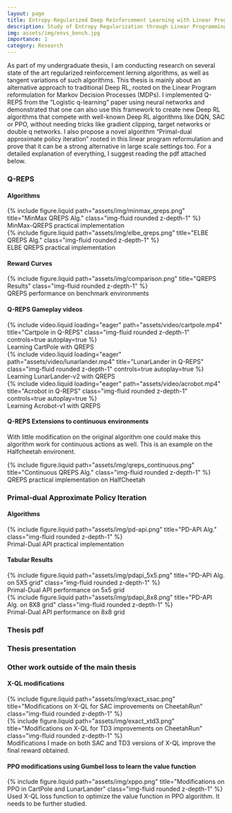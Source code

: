 ```yaml
---
layout: page
title: Entropy-Regularized Deep Reinforcement Learning with Linear Programming
description: Study of Entropy Regularization through Linear Programming formulations and its feasibility in large scale settings
img: assets/img/envs_bench.jpg
importance: 1
category: Research
---
```


As part of my undergraduate thesis, I am conducting research on several state of the art regularized reinforcement lerning algorithms, as well as tangent variations of such algorithms. This thesis is mainly about an alternative approach to traditional Deep RL, rooted on the Linear Program reformulation for Markov Decision Processes (MDPs). I implemented Q-REPS from the “Logistic q-learning” paper using neural networks and demonstrated that one can also use this framework to create new Deep RL algorithms that compete with well-known Deep RL algorithms like DQN, SAC or PPO, without needing tricks like gradient clipping, target networks or double q networks. I also propose a novel algorithm “Primal-dual approximate policy iteration” rooted in this linear program reformulation and prove that it can be a strong alternative in large scale settings too. For a detailed explanation of everything, I suggest reading the pdf attached below.

### Q-REPS
#### Algorithms
<div class="row justify-content-sm-center">
    <div class="col-sm-6 mt-3 mt-md-0">
        {% include figure.liquid path="assets/img/minmax_qreps.png" title="MinMax QREPS Alg." class="img-fluid rounded z-depth-1" %}
        <div class="caption">
            MinMax-QREPS practical implementation
        </div>
    </div>
    <div class="col-sm-6 mt-3 mt-md-0">
        {% include figure.liquid path="assets/img/elbe_qreps.png" title="ELBE QREPS Alg." class="img-fluid rounded z-depth-1" %}
        <div class="caption">
            ELBE QREPS practical implementation
        </div>
    </div>
</div>



#### Reward Curves
<div class="row justify-content-sm-center">
    <div class="col-sm-10 mt-3 mt-md-0">
        {% include figure.liquid path="assets/img/comparison.png" title="QREPS Results" class="img-fluid rounded z-depth-1" %}
    </div>

</div>
<div class="caption">
    QREPS performance on benchmark environments
</div>

#### Q-REPS Gameplay videos
<div class="row">
    <div class="col-sm-4 mt-3 mt-md-0">
        {% include video.liquid loading="eager" path="assets/video/cartpole.mp4" title="Cartpole in Q-REPS" class="img-fluid rounded z-depth-1" controls=true autoplay=true %}
        <div class="caption">
            Learning CartPole with QREPS
        </div>
    </div>
    <div class="col-sm-4 mt-3 mt-md-0">
        {% include video.liquid loading="eager" path="assets/video/lunarlander.mp4" title="LunarLander in Q-REPS" class="img-fluid rounded z-depth-1" controls=true autoplay=true %}
        <div class="caption">
            Learning LunarLander-v2 with QREPS
        </div>
    </div>
    <div class="col-sm-4 mt-3 mt-md-0">
        {% include video.liquid loading="eager" path="assets/video/acrobot.mp4" title="Acrobot in Q-REPS" class="img-fluid rounded z-depth-1" controls=true autoplay=true %}
        <div class="caption">
            Learning Acrobot-v1 with QREPS
        </div>
    </div>
</div>


#### Q-REPS Extensions to continuous environments
With little modification on the original algorithm one could make this algorithm work for continuous actions as well. This is an example on the Halfcheetah environent.

<div class="row justify-content-sm-center">
    <div class="col-sm-8 mt-3 mt-md-0">
        {% include figure.liquid path="assets/img/qreps_continuous.png" title="Continuous QREPS Alg." class="img-fluid rounded z-depth-1" %}
    </div>
</div>

<div class="caption">
    QREPS practical implementation on HalfCheetah
</div>

### Primal-dual Approximate Policy Iteration
#### Algorithms
<div class="row justify-content-sm-center">
    <div class="col-sm-8 mt-3 mt-md-0">
        {% include figure.liquid path="assets/img/pd-api.png" title="PD-API Alg." class="img-fluid rounded z-depth-1" %}
    </div>
</div>

<div class="caption">
    Primal-Dual API practical implementation
</div>

#### Tabular Results
<div class="row justify-content-sm-center">
    <div class="col-sm-8 mt-3 mt-md-0">
        {% include figure.liquid path="assets/img/pdapi_5x5.png" title="PD-API Alg. on 5X5 grid" class="img-fluid rounded z-depth-1" %}
    </div>
</div>

<div class="caption">
    Primal-Dual API performance on 5x5 grid
</div>

<div class="row justify-content-sm-center">
    <div class="col-sm-8 mt-3 mt-md-0">
        {% include figure.liquid path="assets/img/pdapi_8x8.png" title="PD-API Alg. on 8X8 grid" class="img-fluid rounded z-depth-1" %}
    </div>
</div>

<div class="caption">
    Primal-Dual API performance on 8x8 grid
</div>

### Thesis pdf
<object data="/assets/pdf/Entropy-reg-DeepRL-with-LP-final.pdf" width="600" height="800" type='application/pdf'></object>

### Thesis presentation
<object data="/assets/pdf/slide.pdf" width="800" height="500" type='application/pdf'></object>

### Other work outside of the main thesis
#### X-QL modifications
<div class="row justify-content-sm-center">
    <div class="col-sm-8 mt-3 mt-md-0">
        {% include figure.liquid path="assets/img/exact_xsac.png" title="Modifications on X-QL for SAC improvements on CheetahRun" class="img-fluid rounded z-depth-1" %}
    </div>
    <div class="col-sm-8 mt-3 mt-md-0">
        {% include figure.liquid path="assets/img/exact_xtd3.png" title="Modifications on X-QL for TD3 improvements on CheetahRun" class="img-fluid rounded z-depth-1" %}
    </div>
</div>
<div class="caption">
    Modifications I made on both SAC and TD3 versions of X-QL improve the final reward obtained.
</div>

#### PPO modifications using Gumbel loss to learn the value function
<div class="row justify-content-sm-center">
    <div class="col-sm-8 mt-3 mt-md-0">
        {% include figure.liquid path="assets/img/xppo.png" title="Modifications on PPO in CartPole and LunarLander" class="img-fluid rounded z-depth-1" %}
    </div>

</div>
<div class="caption">
    Used X-QL loss function to optimize the value function in PPO algorithm. It needs to be further studied.
</div>




